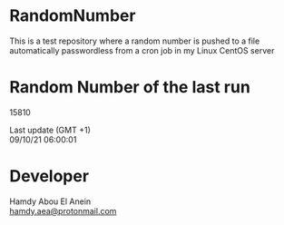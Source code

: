 # RandomNumber    
This is a test repository where a random number is pushed to a file automatically passwordless from a cron job in my Linux CentOS server    
# Random Number of the last run   
15810
      
Last update (GMT +1)    
09/10/21 06:00:01
# Developer    
Hamdy Abou El Anein   
hamdy.aea@protonmail.com
